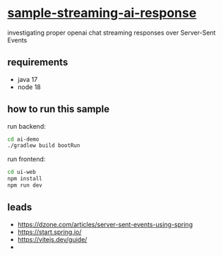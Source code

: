 # [sample-streaming-ai-response](https://github.com/sombriks/sample-streaming-ai-response)

investigating proper openai chat streaming responses over Server-Sent Events

## requirements

- java 17
- node 18

## how to run this sample

run backend:

```bash
cd ai-demo
./gradlew build bootRun
```

run frontend:

```bash
cd ui-web
npm install
npm run dev
```

## leads

- https://dzone.com/articles/server-sent-events-using-spring
- https://start.spring.io/
- https://vitejs.dev/guide/
- 
